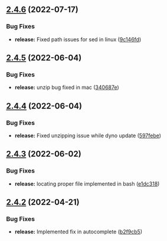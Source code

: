 ## [2.4.6](https://github.com/ashindiano/dyno/compare/v2.4.5...v2.4.6) (2022-07-17)


### Bug Fixes

* **release:** Fixed path issues for sed in linux ([9c146fd](https://github.com/ashindiano/dyno/commit/9c146fdf5782a3e6503011e437cadaf3059a8a0b))



## [2.4.5](https://github.com/ashindiano/dyno/compare/v2.4.4...v2.4.5) (2022-06-04)


### Bug Fixes

* **release:** unzip bug fixed in mac ([340687e](https://github.com/ashindiano/dyno/commit/340687e2d8059b18f1a833662a0bbc289459a729))



## [2.4.4](https://github.com/ashindiano/dyno/compare/v2.4.3...v2.4.4) (2022-06-04)


### Bug Fixes

* **release:** Fixed unzipping issue while dyno update ([597febe](https://github.com/ashindiano/dyno/commit/597febec3985a2ca69bafed0e71ec194ef7f31cc))



## [2.4.3](https://github.com/ashindiano/dyno/compare/v2.4.2...v2.4.3) (2022-06-02)


### Bug Fixes

* **release:** locating proper file implemented in bash ([e1dc318](https://github.com/ashindiano/dyno/commit/e1dc318c82aff6c658996c0f9b40d9d19da8619d))



## [2.4.2](https://github.com/ashindiano/dyno/compare/v2.4.1...v2.4.2) (2022-04-21)


### Bug Fixes

* **release:** Implemented fix in autocomplete ([b2f9cb5](https://github.com/ashindiano/dyno/commit/b2f9cb5005bbc4f8416017d7f30444fb779285e9))



